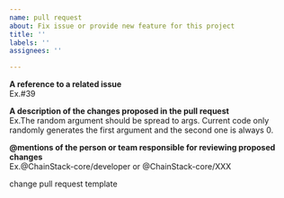 ```yaml
---
name: pull request
about: Fix issue or provide new feature for this project
title: ''
labels: ''
assignees: ''

---
```


**A reference to a related issue**   
Ex.#39

**A description of the changes proposed in the pull request**   
Ex.The random argument should be spread to args. Current code only randomly generates the first argument and the second one is always 0.

**@mentions of the person or team responsible for reviewing proposed changes**   
Ex.@ChainStack-core/developer or @ChainStack-core/XXX 

change pull request template 
